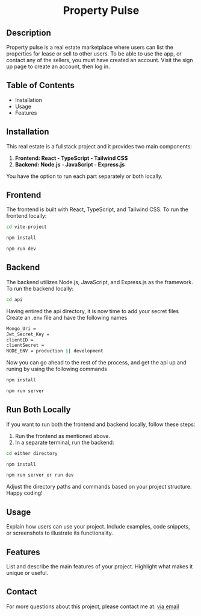 # <h1 align="center">Property Pulse</h1>


## Description

Property pulse is a real estate marketplace where users can list the properties for lease or sell to other users.
To be able to use the app, or contact any of the sellers, you must have created an account.
Visit the sign up page to create an account, then log in.

## Table of Contents

- Installation
- Usage
- Features


## Installation
This real estate is a fullstack project and it provides two main components:

1. **Frontend: React - TypeScript - Tailwind CSS**
2. **Backend: Node.js - JavaScript - Express.js**

You have the option to run each part separately or both locally.

## Frontend

The frontend is built with React, TypeScript, and Tailwind CSS. To run the frontend locally:

```bash
cd vite-project
```
```javascript
npm install
```
```javascript
npm run dev
```

## Backend

The backend utilizes Node.js, JavaScript, and Express.js as the framework. To run the backend locally:

```bash
cd api
```
Having entired the api directory, it is now time to add your secret files
Create an .env file and have the following names 
```bash
Mongo_Uri = 
Jwt_Secret_Key = 
clientID = 
clientSecret = 
NODE_ENV = production || development
```
Now you can go ahead to the rest of the process, and get the api up and runing by using the following commands
```javascript
npm install
```
```javascript
npm run server
```




## Run Both Locally

If you want to run both the frontend and backend locally, follow these steps:

1. Run the frontend as mentioned above.
2. In a separate terminal, run the backend:

```bash
cd either directory
```
```javascript
npm install
```
```javascript
npm run server or run dev
```

Adjust the directory paths and commands based on your project structure. Happy coding!

## Usage

Explain how users can use your project. Include examples, code snippets, or screenshots to illustrate its functionality.

## Features

List and describe the main features of your project. Highlight what makes it unique or useful.




## Contact
For more questions about this project, please contact me at: [via email](mailto:iamsocialhype@gmail.com)

